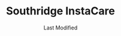 ---
layout: location-page
date: Last Modified
description: "Local COVID-19 testing is available at Southridge InstaCare in Riverton, Utah, USA."
permalink: "locations/utah/riverton/southridge-instacare/"
tags:
  - locations
  - utah
title: Southridge InstaCare
uniqueName: southridge-instacare
state: Utah
stateAbbr: UT
hood: "Riverton"
address: "3723 W 12600 S Ste 150"
city: "Riverton"
zip: "84065"
zipsNearby: "84003 84004 84006 84010 84011 84054 84087 84013 84014 84015 84016 84056 84075 84089 84017 84024 84020 84027 84022 84310 84626 84628 84629 84025 84632 84633 84029 84032 84033 84315 84317 84036 84061 84037 84040 84041 84005 84043 84045 84044 84047 84049 84645 84018 84050 84648 84055 84201 84244 84401 84402 84403 84404 84405 84407 84408 84409 84412 84414 84415 84057 84058 84059 84097 84060 84068 84098 84651 84042 84062 84601 84602 84603 84604 84605 84606 84065 84095 84096 84067 84069 84653 84101 84102 84103 84104 84105 84106 84107 84108 84109 84110 84111 84112 84113 84114 84115 84116 84117 84118 84119 84120 84121 84122 84123 84124 84125 84126 84127 84128 84129 84130 84131 84132 84133 84134 84136 84138 84139 84141 84143 84145 84147 84148 84150 84151 84152 84157 84158 84165 84170 84171 84180 84184 84189 84190 84199 84070 84090 84091 84092 84093 84094 84655 84660 84663 84664 84071 84074 84080 84082 84081 84084 84088 84340 84144" 
mapUrl: "http://maps.apple.com/?q=Southridge+InstaCare&address=3723+W+12600+S+Ste+150,Riverton,Utah,84065"
locationType: Drive-thru
phone: "801-285-4560"
website: "https://intermountainhealthcare.org/locations/riverton-hospital/"
onlineBooking: undefined
closed: undefined
closedUpdate: April 22nd, 2020
notes: "Requires phone screen."
days: Everyday
hours: 9AM-5PM
ctaMessage: Learn more
ctaUrl: "https://intermountainhealthcare.org/locations/riverton-hospital/"
---